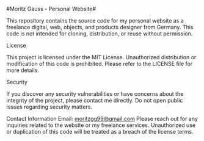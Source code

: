 #Moritz Gauss - Personal Website#

This repository contains the source code for my personal website as a freelance digital, web, objects, and products designer from Germany. This code is not intended for cloning, distribution, or reuse without permission.

License

This project is licensed under the MIT License. Unauthorized distribution or modification of this code is prohibited. Please refer to the LICENSE file for more details.

Security

If you discover any security vulnerabilities or have concerns about the integrity of the project, please contact me directly. Do not open public issues regarding security matters.

Contact Information
Email: moritzgg99@gmail.com
Please reach out for any inquiries related to the website or my freelance services. Unauthorized use or duplication of this code will be treated as a breach of the license terms.
